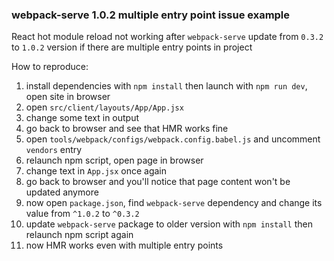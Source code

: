 ### webpack-serve 1.0.2 multiple entry point issue example
React hot module reload not working after `webpack-serve` update from `0.3.2` to `1.0.2` version if there are multiple entry points in project

How to reproduce:
1) install dependencies with `npm install` then launch with `npm run dev`, open site in browser
2) open `src/client/layouts/App/App.jsx`
3) change some text in output
4) go back to browser and see that HMR works fine
5) open `tools/webpack/configs/webpack.config.babel.js` and uncomment `vendors` entry
6) relaunch npm script, open page in browser
7) change text in `App.jsx` once again
8) go back to browser and you'll notice that page content won't be updated anymore
9) now open `package.json`, find `webpack-serve` dependency and change its value from `^1.0.2` to `^0.3.2`
10) update `webpack-serve` package to older version with `npm install` then relaunch npm script again
11) now HMR works even with multiple entry points
